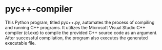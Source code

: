 # pyc++-compiler
This Python program, titled pyc++.py, automates the process of compiling and running C++ programs. It utilizes the Microsoft Visual Studio C++ compiler (cl.exe) to compile the provided C++ source code as an argument. After successful compilation, the program also executes the generated executable file.
